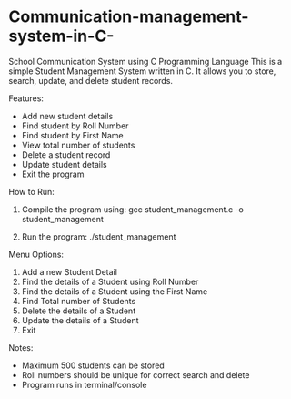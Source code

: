 # Communication-management-system-in-C-
School Communication System using C Programming Language
This is a simple Student Management System written in C.
It allows you to store, search, update, and delete student records.

Features:
- Add new student details
- Find student by Roll Number
- Find student by First Name
- View total number of students
- Delete a student record
- Update student details
- Exit the program

How to Run:
1. Compile the program using:
   gcc student_management.c -o student_management

2. Run the program:
   ./student_management

Menu Options:
1. Add a new Student Detail
2. Find the details of a Student using Roll Number
3. Find the details of a Student using the First Name
4. Find Total number of Students
5. Delete the details of a Student
6. Update the details of a Student
7. Exit

Notes:
- Maximum 500 students can be stored
- Roll numbers should be unique for correct search and delete
- Program runs in terminal/console

